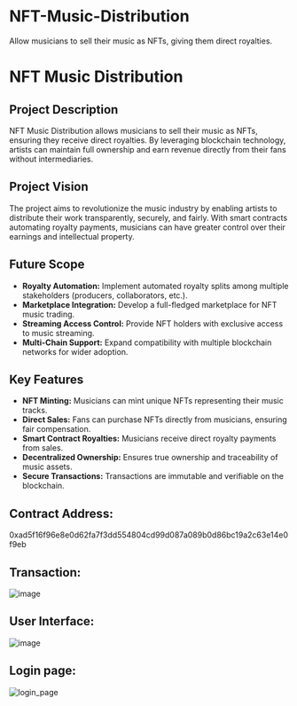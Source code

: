 # NFT-Music-Distribution
Allow musicians to sell their music as NFTs, giving them direct royalties.

# NFT Music Distribution

## Project Description
NFT Music Distribution allows musicians to sell their music as NFTs, ensuring they receive direct royalties. By leveraging blockchain technology, artists can maintain full ownership and earn revenue directly from their fans without intermediaries.

## Project Vision
The project aims to revolutionize the music industry by enabling artists to distribute their work transparently, securely, and fairly. With smart contracts automating royalty payments, musicians can have greater control over their earnings and intellectual property.

## Future Scope
- **Royalty Automation:** Implement automated royalty splits among multiple stakeholders (producers, collaborators, etc.).
- **Marketplace Integration:** Develop a full-fledged marketplace for NFT music trading.
- **Streaming Access Control:** Provide NFT holders with exclusive access to music streaming.
- **Multi-Chain Support:** Expand compatibility with multiple blockchain networks for wider adoption.

## Key Features
- **NFT Minting:** Musicians can mint unique NFTs representing their music tracks.
- **Direct Sales:** Fans can purchase NFTs directly from musicians, ensuring fair compensation.
- **Smart Contract Royalties:** Musicians receive direct royalty payments from sales.
- **Decentralized Ownership:** Ensures true ownership and traceability of music assets.
- **Secure Transactions:** Transactions are immutable and verifiable on the blockchain.

## Contract Address:
0xad5f16f96e8e0d62fa7f3dd554804cd99d087a089b0d86bc19a2c63e14e0f9eb

## Transaction:
![image](https://github.com/user-attachments/assets/690faca9-4503-43d9-a11b-4fe316c0c374)

## User Interface:
![image](https://github.com/user-attachments/assets/4ad9f097-f933-426c-b2dd-bfa4a224db44)

## Login page:
![login_page](https://github.com/user-attachments/assets/e98e215b-5dde-47f2-a39e-7b408b626b85)









